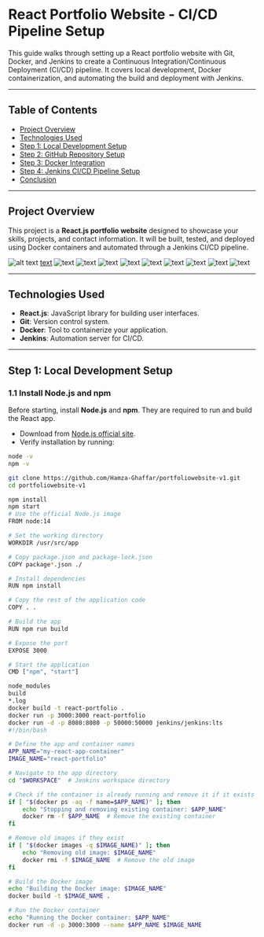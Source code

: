 # React Portfolio Website - CI/CD Pipeline Setup

This guide walks through setting up a React portfolio website with Git, Docker, and Jenkins to create a Continuous Integration/Continuous Deployment (CI/CD) pipeline. It covers local development, Docker containerization, and automating the build and deployment with Jenkins.

---

## Table of Contents

- [Project Overview](#project-overview)
- [Technologies Used](#technologies-used)
- [Step 1: Local Development Setup](#step-1-local-development-setup)
- [Step 2: GitHub Repository Setup](#step-2-github-repository-setup)
- [Step 3: Docker Integration](#step-3-docker-integration)
- [Step 4: Jenkins CI/CD Pipeline Setup](#step-4-jenkins-ci-cd-pipeline-setup)
- [Conclusion](#conclusion)

---

## Project Overview

This project is a **React.js portfolio website** designed to showcase your skills, projects, and contact information. It will be built, tested, and deployed using Docker containers and automated through a Jenkins CI/CD pipeline.

![alt text](presentaion/1.png)
[text](README.md) ![text](presentaion/2.png) ![text](presentaion/3.png) ![text](presentaion/4.png) ![text](presentaion/5.png) ![text](presentaion/cmddockerjenkins.png) ![text](presentaion/docker.png) ![text](presentaion/git.png) ![text](presentaion/jenkin.png) ![text](presentaion/VS-studio.png)

---

## Technologies Used

- **React.js**: JavaScript library for building user interfaces.
- **Git**: Version control system.
- **Docker**: Tool to containerize your application.
- **Jenkins**: Automation server for CI/CD.

---

## Step 1: Local Development Setup

### 1.1 Install Node.js and npm

Before starting, install **Node.js** and **npm**. They are required to run and build the React app.

- Download from [Node.js official site](https://nodejs.org/en/).
- Verify installation by running:

```bash
node -v
npm -v

git clone https://github.com/Hamza-Ghaffar/portfoliowebsite-v1.git
cd portfoliowebsite-v1

npm install
npm start
# Use the official Node.js image
FROM node:14

# Set the working directory
WORKDIR /usr/src/app

# Copy package.json and package-lock.json
COPY package*.json ./

# Install dependencies
RUN npm install

# Copy the rest of the application code
COPY . .

# Build the app
RUN npm run build

# Expose the port
EXPOSE 3000

# Start the application
CMD ["npm", "start"]

node_modules
build
*.log
docker build -t react-portfolio .
docker run -p 3000:3000 react-portfolio
docker run -d -p 8080:8080 -p 50000:50000 jenkins/jenkins:lts
#!/bin/bash

# Define the app and container names
APP_NAME="my-react-app-container"
IMAGE_NAME="react-portfolio"

# Navigate to the app directory
cd "$WORKSPACE"  # Jenkins workspace directory

# Check if the container is already running and remove it if it exists
if [ "$(docker ps -aq -f name=$APP_NAME)" ]; then
    echo "Stopping and removing existing container: $APP_NAME"
    docker rm -f $APP_NAME  # Remove the existing container
fi

# Remove old images if they exist
if [ "$(docker images -q $IMAGE_NAME)" ]; then
    echo "Removing old image: $IMAGE_NAME"
    docker rmi -f $IMAGE_NAME  # Remove the old image
fi

# Build the Docker image
echo "Building the Docker image: $IMAGE_NAME"
docker build -t $IMAGE_NAME .

# Run the Docker container
echo "Running the Docker container: $APP_NAME"
docker run -d -p 3000:3000 --name $APP_NAME $IMAGE_NAME
```
